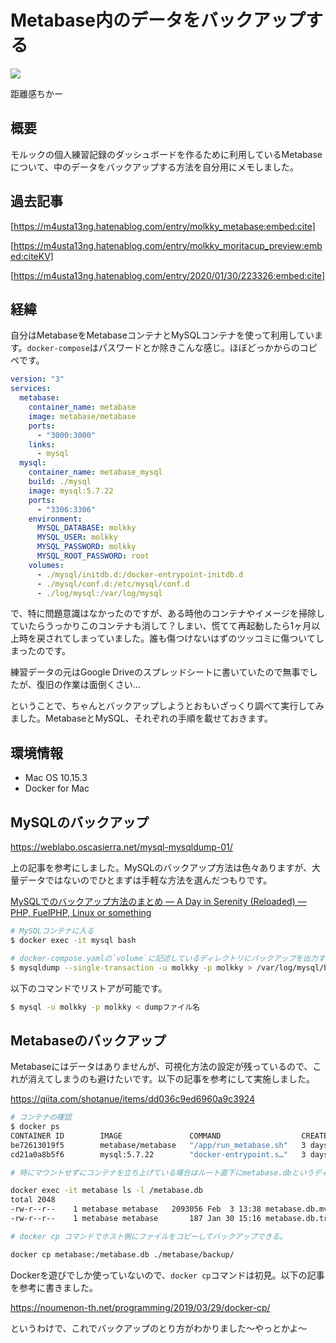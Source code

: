 # Metabase内のデータをバックアップする

![](https://i.imgur.com/zS56nBV.jpg)

距離感ちかー

## 概要

モルックの個人練習記録のダッシュボードを作るために利用しているMetabaseについて、中のデータをバックアップする方法を自分用にメモしました。

## 過去記事

[https://m4usta13ng.hatenablog.com/entry/molkky_metabase:embed:cite]

[https://m4usta13ng.hatenablog.com/entry/molkky_moritacup_preview:embed:citeKV]

[https://m4usta13ng.hatenablog.com/entry/2020/01/30/223326:embed:cite]

## 経緯

自分はMetabaseをMetabaseコンテナとMySQLコンテナを使って利用しています。`docker-compose`はパスワードとか除きこんな感じ。ほぼどっかからのコピペです。

```yaml
version: "3"
services:
  metabase:
    container_name: metabase
    image: metabase/metabase
    ports:
      - "3000:3000"
    links:
      - mysql
  mysql:
    container_name: metabase_mysql
    build: ./mysql
    image: mysql:5.7.22
    ports:
      - "3306:3306"
    environment:
      MYSQL_DATABASE: molkky
      MYSQL_USER: molkky
      MYSQL_PASSWORD: molkky
      MYSQL_ROOT_PASSWORD: root
    volumes:
      - ./mysql/initdb.d:/docker-entrypoint-initdb.d
      - ./mysql/conf.d:/etc/mysql/conf.d
      - ./log/mysql:/var/log/mysql
```

で、特に問題意識はなかったのですが、ある時他のコンテナやイメージを掃除していたらうっかりこのコンテナも消して？しまい、慌てて再起動したら1ヶ月以上時を戻されてしまっていました。誰も傷つけないはずのツッコミに傷ついてしまったのです。

練習データの元はGoogle Driveのスプレッドシートに書いていたので無事でしたが、復旧の作業は面倒くさい…

ということで、ちゃんとバックアップしようとおもいざっくり調べて実行してみました。MetabaseとMySQL、それぞれの手順を載せておきます。

## 環境情報

- Mac OS 10.15.3
- Docker for Mac

## MySQLのバックアップ

https://weblabo.oscasierra.net/mysql-mysqldump-01/

上の記事を参考にしました。MySQLのバックアップ方法は色々ありますが、大量データではないのでひとまずは手軽な方法を選んだつもりです。

[MySQLでのバックアップ方法のまとめ — A Day in Serenity (Reloaded) — PHP, FuelPHP, Linux or something](http://blog.a-way-out.net/blog/2016/03/14/mysql-backup/)

```bash
# MySQLコンテナに入る
$ docker exec -it mysql bash

# docker-compose.yamlの`volume`に記述しているディレクトリにバックアップを出力することで、ホスト側からも取り出すことができる
$ mysqldump --single-transaction -u molkky -p molkky > /var/log/mysql/backup/filename.dump
```

以下のコマンドでリストアが可能です。

```bash
$ mysql -u molkky -p molkky < dumpファイル名
```

## Metabaseのバックアップ

Metabaseにはデータはありませんが、可視化方法の設定が残っているので、これが消えてしまうのも避けたいです。以下の記事を参考にして実施しました。

https://qiita.com/shotanue/items/dd036c9ed6960a9c3924

```bash
# コンテナの確認
$ docker ps
CONTAINER ID        IMAGE               COMMAND                  CREATED             STATUS              PORTS                    NAMES
be72613019f5        metabase/metabase   "/app/run_metabase.sh"   3 days ago          Up 2 days           0.0.0.0:3000->3000/tcp   metabase
cd21a0a8b5f6        mysql:5.7.22        "docker-entrypoint.s…"   3 days ago          Up 2 days           0.0.0.0:3306->3306/tcp   metabase_mysql

# 特にマウントせずにコンテナを立ち上げている場合はルート直下にmetabase.dbというディレクトリがある

docker exec -it metabase ls -l /metabase.db
total 2048
-rw-r--r--    1 metabase metabase   2093056 Feb  3 13:38 metabase.db.mv.db
-rw-r--r--    1 metabase metabase       187 Jan 30 15:16 metabase.db.trace.db

# docker cp コマンドでホスト側にファイルをコピーしてバックアップできる。

docker cp metabase:/metabase.db ./metabase/backup/
```

Dockerを遊びでしか使っていないので、`docker cp`コマンドは初見。以下の記事を参考に書きました。

https://noumenon-th.net/programming/2019/03/29/docker-cp/

というわけで、これでバックアップのとり方がわかりました〜やっとかよ〜
